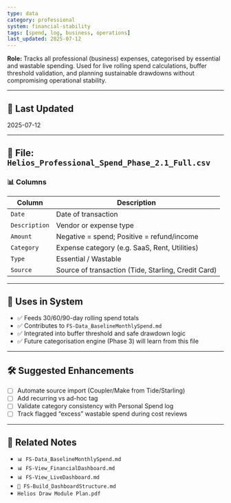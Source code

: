 ```yaml
---
type: data
category: professional
system: financial-stability
tags: [spend, log, business, operations]
last_updated: 2025-07-12
---
```



**Role:** Tracks all professional (business) expenses, categorised by essential and wastable spending. Used for live rolling spend calculations, buffer threshold validation, and planning sustainable drawdowns without compromising operational stability.

---

## 📅 Last Updated
2025-07-12

---

## 📂 File: `Helios_Professional_Spend_Phase_2.1_Full.csv`

### 📊 Columns

| Column        | Description                                              |
|---------------|----------------------------------------------------------|
| `Date`        | Date of transaction                                      |
| `Description` | Vendor or expense type                                   |
| `Amount`      | Negative = spend; Positive = refund/income               |
| `Category`    | Expense category (e.g. SaaS, Rent, Utilities)            |
| `Type`        | Essential / Wastable                                     |
| `Source`      | Source of transaction (Tide, Starling, Credit Card)      |

---

## 🔄 Uses in System

- ✅ Feeds 30/60/90-day rolling spend totals  
- ✅ Contributes to `FS-Data_BaselineMonthlySpend.md`  
- ✅ Integrated into buffer threshold and safe drawdown logic  
- ✅ Future categorisation engine (Phase 3) will learn from this file

---

## 🛠️ Suggested Enhancements

- [ ] Automate source import (Coupler/Make from Tide/Starling)  
- [ ] Add recurring vs ad-hoc tag  
- [ ] Validate category consistency with Personal Spend log  
- [ ] Track flagged “excess” wastable spend during cost reviews

---

## 🧷 Related Notes

- `📊 FS-Data_BaselineMonthlySpend.md`  
- `📊 FS-View_FinancialDashboard.md`  
- `📊 FS-View_LiveDashboard.md`  
- `📐 FS-Build_DashboardStructure.md`  
- `Helios Draw Module Plan.pdf`
